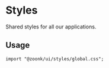 # Styles

Shared styles for all our applications.

## Usage

```tsx
import "@zoonk/ui/styles/global.css";
```
